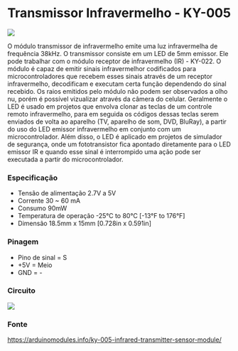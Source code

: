 # Transmissor Infravermelho - KY-005

![](https://arduinomodules.info/wp-content/uploads/KY-005_infrared_transmitter_arduino_module-240x240.jpg)

O módulo transmissor de infravermelho emite uma luz infravermelha de frequência 38kHz. O transmissor consiste em um LED de 5mm emissor. Ele pode trabalhar com o módulo receptor de infravermelho (IR) - KY-022. O módulo é capaz de emitir sinais infravermelhor codificados para microcontroladores que recebem esses sinais através de um receptor infravermelho, decodificam e executam certa função dependendo do sinal recebido. 
Os raios emitidos pelo módulo não podem ser observados a olho nu, porém é possível vizualizar através da câmera do celular.
Geralmente o LED é usado em projetos que envolva clonar as teclas de um controle remoto infravermelho, para em seguida os códigos dessas teclas serem enviados de volta ao aparelho (TV, aparelho de som, DVD, BluRay), a partir do uso do LED emissor infravermelho em conjunto com um microcontrolador. Além disso, o LED é aplicado em projetos de simulador de segurança, onde um fototransistor fica apontado diretamente para o LED emissor IR e quando esse sinal é interrompido uma ação pode ser executada a partir do microcontrolador.

### Especificação

- Tensão de alimentação     	2.7V a 5V
- Corrente	                  30 ~ 60 mA
- Consumo	                    90mW
- Temperatura de operação   	-25°C to 80°C [-13°F to 176°F]
- Dimensão 	                  18.5mm x 15mm [0.728in x 0.591in]

### Pinagem

- Pino de sinal = S
- +5V           = Meio
- GND           = -

### Circuito

![](https://arduinomodules.info/wp-content/uploads/Arduino_KY-005_Keyes_Infrared_transmitter_module_connection_diagram-1024x568.png)

### Fonte

https://arduinomodules.info/ky-005-infrared-transmitter-sensor-module/
